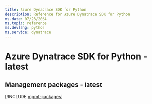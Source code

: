 ```yaml
---
title: Azure Dynatrace SDK for Python
description: Reference for Azure Dynatrace SDK for Python
ms.date: 07/23/2024
ms.topic: reference
ms.devlang: python
ms.service: dynatrace
---
```

# Azure Dynatrace SDK for Python - latest

## Management packages - latest
[!INCLUDE [mgmt-packages](dynatrace-mgmt-index.md)]